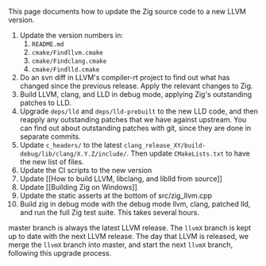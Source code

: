This page documents how to update the Zig source code to a new LLVM version.

 1. Update the version numbers in:
    1. `README.md`
    2. `cmake/Findllvm.cmake`
    3. `cmake/Findclang.cmake`
    4. `cmake/Findlld.cmake`
 2. Do an svn diff in LLVM's compiler-rt project to find out what has changed since the previous release. Apply the relevant changes to Zig.
 3. Build LLVM, clang, and LLD in debug mode, applying Zig's outstanding patches to LLD.
 4. Upgrade `deps/lld` and `deps/lld-prebuilt` to the new LLD code, and then reapply any outstanding patches that we have against upstream. You can find out about outstanding patches with git, since they are done in separate commits.
 5. Update `c_headers/` to the latest `clang_release_XY/build-debug/lib/clang/X.Y.Z/include/`. Then update `CMakeLists.txt` to have the new list of files.
 6. Update the CI scripts to the new version
 7. Update [[How to build LLVM, libclang, and liblld from source]]
 8. Update [[Building Zig on Windows]]
 9. Update the static asserts at the bottom of src/zig_llvm.cpp
 10. Build zig in debug mode with the debug mode llvm, clang, patched lld, and run the full Zig test suite. This takes several hours.

master branch is always the latest LLVM release. The `llvmX` branch is kept up to date with the next LLVM release. The day that LLVM is released, we merge the `llvmX` branch into master, and start the next `llvmX` branch, following this upgrade process. 